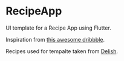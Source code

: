 # RecipeApp

UI template for a Recipe App using Flutter. 

Inspiration from [this awesome dribbble](https://dribbble.com/shots/5299031-Recipe-Sharing-Food-Channel). 

Recipes used for tempalte taken from [Delish](https://www.delish.com/).
